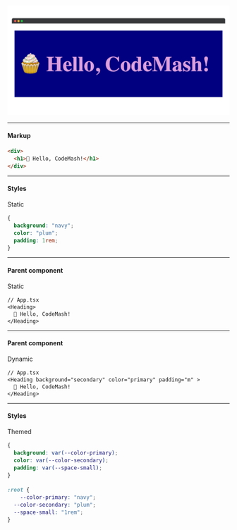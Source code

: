 
<img src="/assets/header-component-example-base.png" />

<!--
To context set and make sure we're comparing apples to apples, when we look at these approaches, we're going to be examining this heading component.

This is what it looks like visually.
-->

---

#### Markup 

```html
<div>
  <h1>🧁 Hello, CodeMash!</h1>
</div>
```

<!-- This is the markup we'll be aiming for where we have a root div containing an h1 with some content. -->

---

#### Styles

Static

```css
{
  background: "navy";
  color: "plum";
  padding: 1rem;
}
```

<!-- The static version of this component will be super simple. We have a navy background, plum color text, and some padding. -->

---

#### Parent component

Static

```tsx
// App.tsx
<Heading>
  🧁 Hello, CodeMash!
</Heading>
```
<!-- 
We'll encapsulate all this into a Heading component. 

which we will use in our parent component, in this case app.tsx, like this with no additional props. -->

---

#### Parent component

Dynamic

```tsx
// App.tsx
<Heading background="secondary" color="primary" padding="m" >
  🧁 Hello, CodeMash!
</Heading>
```

<!-- We might build up our heading component to accept some number of props to dynamically change it's appearance based on the token values supplied by the parent component like this. -->

---

#### Styles

Themed

```css
{
  background: var(--color-primary);
  color: var(--color-secondary);
  padding: var(--space-small);
}

:root {
	--color-primary: "navy";
  --color-secondary: "plum";
  --space-small: "1rem";
}
```

<!--

Finally, since the design system I work on supports theming. Not just a handful of themes, but dozens or hundreds of themes, we'll also look for a solution that uses CSS variables so we can swap out our theme at runtime to make sure we're not sending a bunch of extra CSS down to the browser.

Note that the examples we look at today will be in React, but the same concepts apply regardless of whatever component-driven JS library you use.
-->

